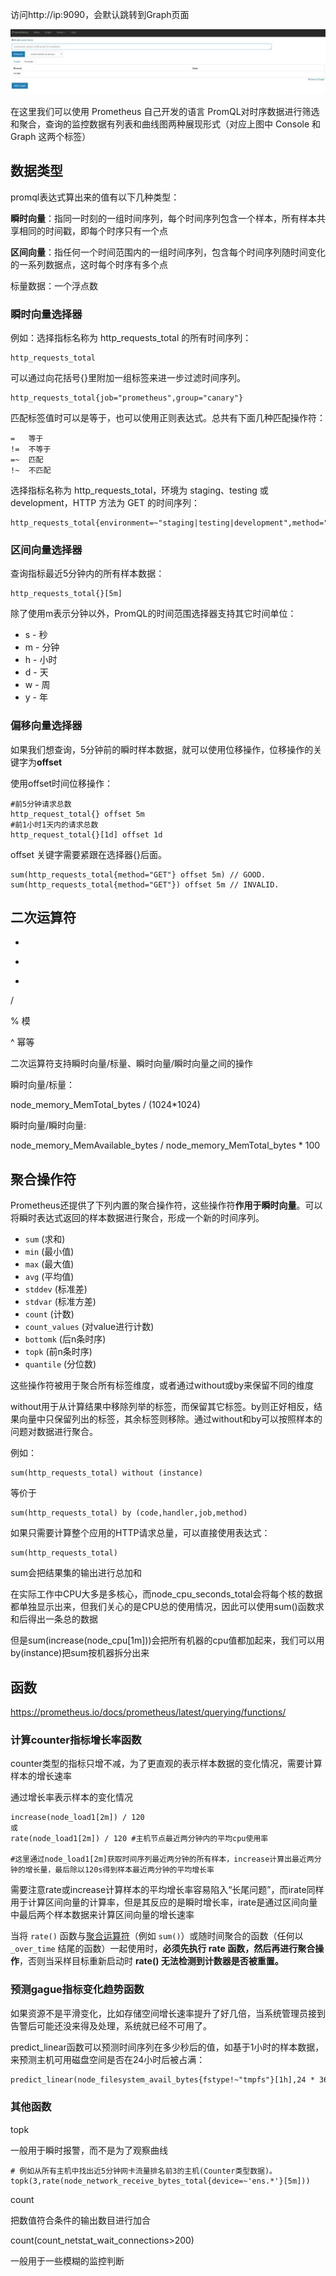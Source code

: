 访问http://ip:9090，会默认跳转到Graph页面

![图片](assets/20211019103815984.jpg)

在这里我们可以使用 Prometheus 自己开发的语言 PromQL对时序数据进行筛选和聚合，查询的监控数据有列表和曲线图两种展现形式（对应上图中 Console 和 Graph 这两个标签）

## 数据类型

promql表达式算出来的值有以下几种类型：

**瞬时向量**：指同一时刻的一组时间序列，每个时间序列包含一个样本，所有样本共享相同的时间戳，即每个时序只有一个点

**区间向量**：指任何一个时间范围内的一组时间序列，包含每个时间序列随时间变化的一系列数据点，这时每个时序有多个点

标量数据：一个浮点数

### 瞬时向量选择器

例如：选择指标名称为 http_requests_total 的所有时间序列：

```promql
http_requests_total
```

可以通过向花括号{}里附加一组标签来进一步过滤时间序列。

```promql
http_requests_total{job="prometheus",group="canary"}
```

匹配标签值时可以是等于，也可以使用正则表达式。总共有下面几种匹配操作符：

```shell
=	等于
!=	不等于
=~	匹配
!~	不匹配
```

选择指标名称为 http_requests_total，环境为 staging、testing 或 development，HTTP 方法为 GET 的时间序列：
```shell
http_requests_total{environment=~"staging|testing|development",method="GET"}
```

### 区间向量选择器

查询指标最近5分钟内的所有样本数据：

```shell
http_requests_total{}[5m]
```

除了使用m表示分钟以外，PromQL的时间范围选择器支持其它时间单位：

- s - 秒
- m - 分钟
- h - 小时
- d - 天
- w - 周
- y - 年

### 偏移向量选择器

如果我们想查询，5分钟前的瞬时样本数据，就可以使用位移操作，位移操作的关键字为**offset**

使用offset时间位移操作：

```shell
#前5分钟请求总数
http_request_total{} offset 5m
#前1小时1天内的请求总数
http_request_total{}[1d] offset 1d
```

offset 关键字需要紧跟在选择器{}后面。

```promql
sum(http_requests_total{method="GET"} offset 5m) // GOOD.
sum(http_requests_total{method="GET"}) offset 5m // INVALID.
```

## 二次运算符

+

-

*

/

% 模

^ 幂等



二次运算符支持瞬时向量/标量、瞬时向量/瞬时向量之间的操作

瞬时向量/标量：

node_memory_MemTotal_bytes / (1024*1024)

瞬时向量/瞬时向量:

node_memory_MemAvailable_bytes / node_memory_MemTotal_bytes * 100

## 聚合操作符

Prometheus还提供了下列内置的聚合操作符，这些操作符**作用于瞬时向量**。可以将瞬时表达式返回的样本数据进行聚合，形成一个新的时间序列。

- `sum` (求和)
- `min` (最小值)
- `max` (最大值)
- `avg` (平均值)
- `stddev` (标准差)
- `stdvar` (标准方差)
- `count` (计数)
- `count_values` (对value进行计数)
- `bottomk` (后n条时序)
- `topk` (前n条时序)
- `quantile` (分位数)

这些操作符被用于聚合所有标签维度，或者通过without或by来保留不同的维度



without用于从计算结果中移除列举的标签，而保留其它标签。by则正好相反，结果向量中只保留列出的标签，其余标签则移除。通过without和by可以按照样本的问题对数据进行聚合。

例如：

```
sum(http_requests_total) without (instance)
```

等价于

```
sum(http_requests_total) by (code,handler,job,method)
```

如果只需要计算整个应用的HTTP请求总量，可以直接使用表达式：

```
sum(http_requests_total)
```

sum会把结果集的输出进行总加和

在实际工作中CPU大多是多核心，而node_cpu_seconds_total会将每个核的数据都单独显示出来，但我们关心的是CPU总的使用情况，因此可以使用sum()函数求和后得出一条总的数据

但是sum(increase(node_cpu[1m]))会把所有机器的cpu值都加起来，我们可以用by(instance)把sum按机器拆分出来

## 函数

https://prometheus.io/docs/prometheus/latest/querying/functions/

### 计算counter指标增长率函数

counter类型的指标只增不减，为了更直观的表示样本数据的变化情况，需要计算样本的增长速率

通过增长率表示样本的变化情况

```shell
increase(node_load1[2m]) / 120 
或
rate(node_load1[2m]) / 120 #主机节点最近两分钟内的平均cpu使用率

#这里通过node_load1[2m]获取时间序列最近两分钟的所有样本，increase计算出最近两分钟的增长量，最后除以120s得到样本最近两分钟的平均增长率
```

需要注意rate或increase计算样本的平均增长率容易陷入“长尾问题”，而irate同样用于计算区间向量的计算率，但是其反应的是瞬时增长率，irate是通过区间向量中最后两个样本数据来计算区间向量的增长速率

当将 `rate()` 函数与[聚合运算符](https://prometheus.io/docs/prometheus/latest/querying/operators/#aggregation-operators)（例如 `sum()`）或随时间聚合的函数（任何以 `_over_time` 结尾的函数）一起使用时，**必须先执行 rate 函数，然后再进行聚合操作**，否则当采样目标重新启动时 **rate() 无法检测到计数器是否被重置。**

### 预测gague指标变化趋势函数

如果资源不是平滑变化，比如存储空间增长速率提升了好几倍，当系统管理员接到告警后可能还没来得及处理，系统就已经不可用了。

predict_linear函数可以预测时间序列在多少秒后的值，如基于1小时的样本数据，来预测主机可用磁盘空间是否在24小时后被占满：

```tex
predict_linear(node_filesystem_avail_bytes{fstype!~"tmpfs"}[1h],24 * 3600) < 0
```

### 其他函数

topk

一般用于瞬时报警，而不是为了观察曲线

```promql
# 例如从所有主机中找出近5分钟网卡流量排名前3的主机(Counter类型数据)。
topk(3,rate(node_network_receive_bytes_total{device=~'ens.*'}[5m]))
```



count

把数值符合条件的输出数目进行加合

count(count_netstat_wait_connections>200)

一般用于一些模糊的监控判断

